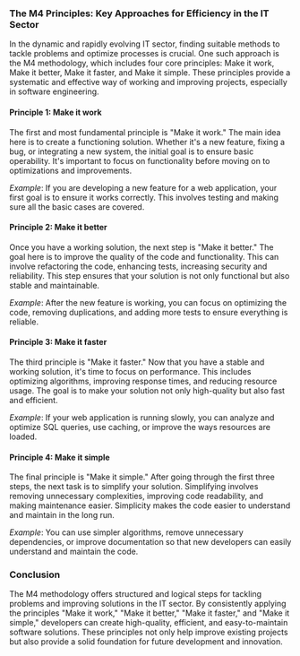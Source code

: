 ### The M4 Principles: Key Approaches for Efficiency in the IT Sector

In the dynamic and rapidly evolving IT sector, finding suitable methods to tackle problems and optimize processes is crucial. One such approach is the M4 methodology, which includes four core principles: Make it work, Make it better, Make it faster, and Make it simple. These principles provide a systematic and effective way of working and improving projects, especially in software engineering.

#### Principle 1: Make it work

The first and most fundamental principle is "Make it work." The main idea here is to create a functioning solution. Whether it's a new feature, fixing a bug, or integrating a new system, the initial goal is to ensure basic operability. It's important to focus on functionality before moving on to optimizations and improvements.

*Example*: If you are developing a new feature for a web application, your first goal is to ensure it works correctly. This involves testing and making sure all the basic cases are covered.

#### Principle 2: Make it better

Once you have a working solution, the next step is "Make it better." The goal here is to improve the quality of the code and functionality. This can involve refactoring the code, enhancing tests, increasing security and reliability. This step ensures that your solution is not only functional but also stable and maintainable.

*Example*: After the new feature is working, you can focus on optimizing the code, removing duplications, and adding more tests to ensure everything is reliable.

#### Principle 3: Make it faster

The third principle is "Make it faster." Now that you have a stable and working solution, it's time to focus on performance. This includes optimizing algorithms, improving response times, and reducing resource usage. The goal is to make your solution not only high-quality but also fast and efficient.

*Example*: If your web application is running slowly, you can analyze and optimize SQL queries, use caching, or improve the ways resources are loaded.

#### Principle 4: Make it simple

The final principle is "Make it simple." After going through the first three steps, the next task is to simplify your solution. Simplifying involves removing unnecessary complexities, improving code readability, and making maintenance easier. Simplicity makes the code easier to understand and maintain in the long run.

*Example*: You can use simpler algorithms, remove unnecessary dependencies, or improve documentation so that new developers can easily understand and maintain the code.

### Conclusion

The M4 methodology offers structured and logical steps for tackling problems and improving solutions in the IT sector. By consistently applying the principles "Make it work," "Make it better," "Make it faster," and "Make it simple," developers can create high-quality, efficient, and easy-to-maintain software solutions. These principles not only help improve existing projects but also provide a solid foundation for future development and innovation.
